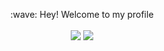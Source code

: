 <p align="center" >
  :wave: Hey! Welcome to my profile
  <br><br>
  <img src="https://github-readme-stats.vercel.app/api?username=xcbyao&show_icons=true&theme=highcontrast">
  <a href="https://github.com/anuraghazra/github-readme-stats">
    <img src="https://github-readme-stats.vercel.app/api/top-langs/?username=xcbyao&layout=compact">
  </a>
</p>
<!--
[![](https://github-readme-stats.vercel.app/api?username=xcbyao&show_icons=true&theme=highcontrast)](https://github.com/anuraghazra/github-readme-stats)
-->
